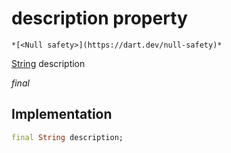 


# description property




    *[<Null safety>](https://dart.dev/null-safety)*


[String](https://api.flutter.dev/flutter/dart-core/String-class.html) description
  
_final_






## Implementation

```dart
final String description;


```







